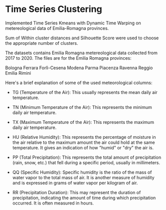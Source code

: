 # Time Series Clustering
Implemented Time Series Kmeans with Dynamic Time Warping on metereological data of Emilia-Romagna provinces.

Sum of Within cluster distances and Silhouette Score were used to choose the appropriate number of clusters.

The datasets contains Emilia Romagna metereological data collected from 2017 to 2020.
The files are for the Emilia Romagna provinces:

Bologna
Ferrara
Forlì-Cesena
Modena
Parma
Piacenza
Ravenna
Reggio Emilia
Rimini

Here's a brief explanation of some of the used meteorological columns:

- TG (Temperature of the Air): This usually represents the mean daily air temperature.

- TN (Minimum Temperature of the Air): This represents the minimum daily air temperature.

- TX (Maximum Temperature of the Air): This represents the maximum daily air temperature.

- HU (Relative Humidity): This represents the percentage of moisture in the air relative to the maximum amount the air could hold at the same temperature. It gives an indication of how "humid" or "dry" the air is.

- PP (Total Precipitation): This represents the total amount of precipitation (rain, snow, etc.) that fell during a specific period, usually in millimeters.

- QQ (Specific Humidity): Specific humidity is the ratio of the mass of water vapor to the total mass of air. It is another measure of humidity and is expressed in grams of water vapor per kilogram of air.

- RR (Precipitation Duration): This may represent the duration of precipitation, indicating the amount of time during which precipitation occurred. It is often measured in hours.
